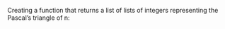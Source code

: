 Creating a function that returns a list of lists of integers representing the Pascal’s triangle of n: